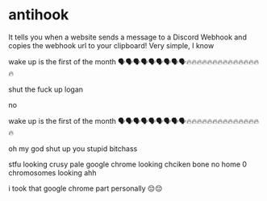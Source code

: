 # antihook
It tells you when a website sends a message to a Discord Webhook and copies the webhook url to your clipboard! Very simple, I know  

wake up is the first of the month 🗣️🗣️🗣️🗣️🗣️🗣️🗣️🗣️🗣️🔥🔥🔥🔥🔥🔥🔥🔥🔥🔥🔥🔥🔥🔥🔥  

shut the fuck up logan

no

wake up is the first of the month 🗣️🗣️🗣️🗣️🗣️🗣️🗣️🗣️🗣️🔥🔥🔥🔥🔥🔥🔥🔥🔥🔥🔥🔥🔥🔥🔥  

oh my god shut up you stupid bitchass

stfu looking crusy pale google chrome looking chciken bone no home 0 chromosomes looking ahh 

i took that google chrome part personally 😔😔

